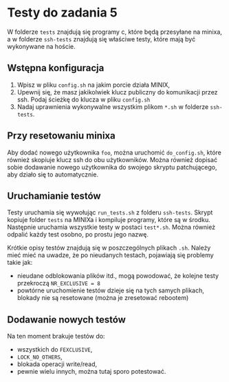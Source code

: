 # Testy do zadania 5

W folderze `tests` znajdują się programy c, które będą przesyłane na minixa, 
a w folderze `ssh-tests` znajdują się właściwe testy,
które mają być wykonywane na hoście.

## Wstępna konfiguracja
  1. Wpisz w pliku `config.sh` na jakim porcie działa MINIX,
  2. Upewnij się, że masz jakikolwiek klucz publiczny do komunikacji przez ssh. 
        Podaj ścieżkę do klucza w pliku `config.sh`
  2. Nadaj uprawnienia wykonywalne wszystkim plikom `*.sh` w folderze `ssh-tests`.

## Przy resetowaniu minixa

Aby dodać nowego użytkownika `foo`, można uruchomić `do_config.sh`, które również skopiuje klucz ssh do obu użytkowników. 
Można również dopisać sobie dodawanie nowego użytkownika do swojego skryptu patchującego, aby działo się to automatycznie.

## Uruchamianie testów

Testy uruchamia się wywołując `run_tests.sh` z folderu `ssh-tests`. Skrypt kopiuje folder `tests` na MINIXa i kompiluje programy, które są w środku. 
Następnie uruchamia wszystkie testy w postaci `test*.sh`. Można również odpalić każdy test osobno, po prostu jego nazwę.

Krótkie opisy testów znajdują się w poszczególnych plikach `.sh`. Należy mieć mieć na uwadze, że po nieudanych testach, pojawiają się problemy takie jak:

- nieudane odblokowania plików itd., mogą powodować, że kolejne testy przekroczą `NR_EXCLUSIVE = 8`
- powtórne uruchomienie testów dzieje się na tych samych plikach, blokady nie są resetowane (można je zresetować rebootem)

## Dodawanie nowych testów
Na ten moment brakuje testów do:
- wszystkich do `FEXCLUSIVE`,
- `LOCK_NO_OTHERS`,
- blokada operacji write/read,
- pewnie wielu innych, można tutaj sporo potestować.

